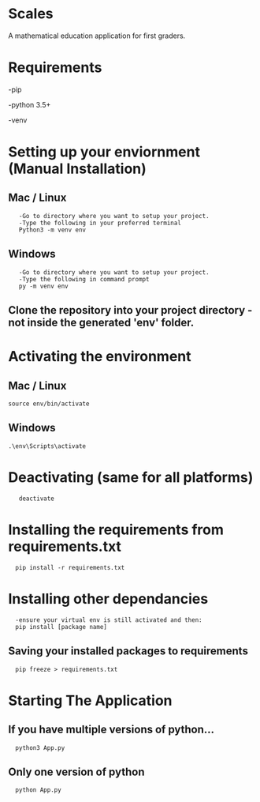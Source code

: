# Scales
A mathematical education application for first graders.

# Requirements
-pip

-python 3.5+

-venv

# Setting up your enviornment (Manual Installation)
   ## Mac / Linux
       -Go to directory where you want to setup your project.
       -Type the following in your preferred terminal
       Python3 -m venv env
   ## Windows
       -Go to directory where you want to setup your project.
       -Type the following in command prompt
       py -m venv env
      
## Clone the repository into your project directory - not inside the generated 'env' folder.

# Activating the environment
  ## Mac / Linux
    source env/bin/activate
  ## Windows
    .\env\Scripts\activate
    
# Deactivating (same for all platforms)
       deactivate


# Installing the requirements from requirements.txt
      pip install -r requirements.txt
  
  
# Installing other dependancies
      -ensure your virtual env is still activated and then: 
      pip install [package name]

## Saving your installed packages to requirements
      pip freeze > requirements.txt
      
# Starting The Application
   ## If you have multiple versions of python...
      python3 App.py
   ## Only one version of python
      python App.py
